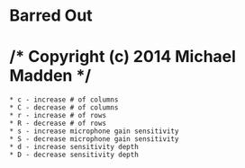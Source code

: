 # Barred Out
# /* Copyright (c) 2014 Michael Madden */
```
* c - increase # of columns
* C - decrease # of columns
* r - increase # of rows
* R - decrease # of rows
* s - increase microphone gain sensitivity
* S - decrease microphone gain sensitivity
* d - increase sensitivity depth
* D - decrease sensitivity depth
```